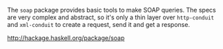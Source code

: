 The `soap` package provides basic tools to make SOAP queries.
The specs are very complex and abstract, so it's only a thin layer
over `http-conduit` and `xml-conduit` to create a request,
send it and get a response.

http://hackage.haskell.org/package/soap
